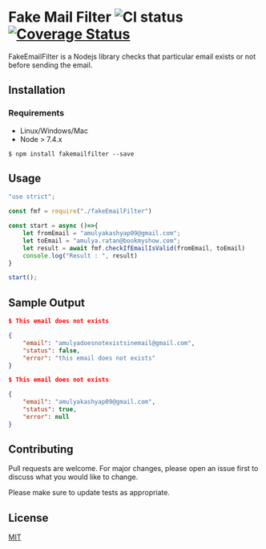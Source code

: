 # Fake Mail Filter ![CI status](https://img.shields.io/badge/build-passing-brightgreen.svg) [![Coverage Status](https://coveralls.io/repos/github/amulyakashyap09/fakemailfilter/badge.svg?branch=master)](https://coveralls.io/github/amulyakashyap09/fakemailfilter?branch=master)

FakeEmailFilter is a Nodejs library checks that particular email exists or not before sending the email.

## Installation

### Requirements
* Linux/Windows/Mac
* Node > 7.4.x

`$ npm install fakemailfilter --save`

## Usage

```javascript
"use strict";

const fmf = require("./fakeEmailFilter")

const start = async ()=>{
    let fromEmail = "amulyakashyap09@gmail.com";
    let toEmail = "amulya.ratan@bookmyshow.com";
    let result = await fmf.checkIfEmailIsValid(fromEmail, toEmail)
    console.log("Result : ", result)    
}

start();
```

## Sample Output
```json
$ This email does not exists

{
    "email": "amulyadoesnotexistsinemail@gmail.com", 
    "status": false, 
    "error": "this email does not exists"
}

$ This email does not exists

{
    "email": "amulyakashyap09@gmail.com", 
    "status": true, 
    "error": null
}
```

## Contributing
Pull requests are welcome. For major changes, please open an issue first to discuss what you would like to change.

Please make sure to update tests as appropriate.

## License
[MIT](https://choosealicense.com/licenses/mit/)
